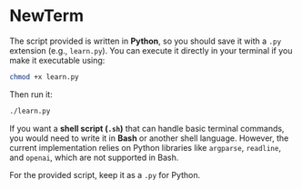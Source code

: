 # NewTerm
The script provided is written in **Python**, so you should save it with a `.py` extension (e.g., `learn.py`). You can execute it directly in your terminal if you make it executable using:

```sh
chmod +x learn.py
```

Then run it:

```sh
./learn.py
```

If you want a **shell script (`.sh`)** that can handle basic terminal commands, you would need to write it in **Bash** or another shell language. However, the current implementation relies on Python libraries like `argparse`, `readline`, and `openai`, which are not supported in Bash.

For the provided script, keep it as a `.py` for Python.

